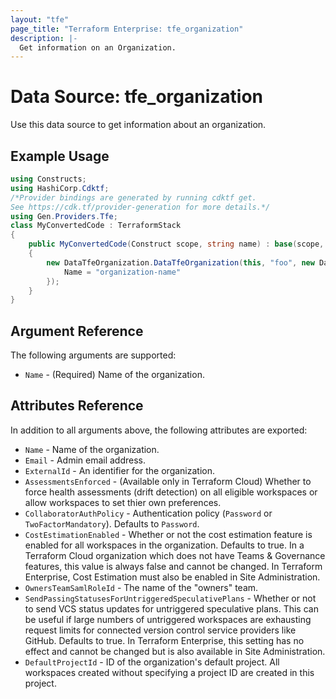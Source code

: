```yaml
---
layout: "tfe"
page_title: "Terraform Enterprise: tfe_organization"
description: |-
  Get information on an Organization.
---
```


# Data Source: tfe_organization

Use this data source to get information about an organization.

## Example Usage

```csharp
using Constructs;
using HashiCorp.Cdktf;
/*Provider bindings are generated by running cdktf get.
See https://cdk.tf/provider-generation for more details.*/
using Gen.Providers.Tfe;
class MyConvertedCode : TerraformStack
{
    public MyConvertedCode(Construct scope, string name) : base(scope, name)
    {
        new DataTfeOrganization.DataTfeOrganization(this, "foo", new DataTfeOrganizationConfig {
            Name = "organization-name"
        });
    }
}
```

## Argument Reference

The following arguments are supported:
* `Name` - (Required) Name of the organization.

## Attributes Reference

In addition to all arguments above, the following attributes are exported:

* `Name` - Name of the organization.
* `Email` - Admin email address.
* `ExternalId` - An identifier for the organization.
* `AssessmentsEnforced` - (Available only in Terraform Cloud) Whether to force health assessments (drift detection) on all eligible workspaces or allow workspaces to set thier own preferences.
* `CollaboratorAuthPolicy` - Authentication policy (`Password` or `TwoFactorMandatory`). Defaults to `Password`.
* `CostEstimationEnabled` - Whether or not the cost estimation feature is enabled for all workspaces in the organization. Defaults to true. In a Terraform Cloud organization which does not have Teams & Governance features, this value is always false and cannot be changed. In Terraform Enterprise, Cost Estimation must also be enabled in Site Administration.
* `OwnersTeamSamlRoleId` - The name of the "owners" team.
* `SendPassingStatusesForUntriggeredSpeculativePlans` - Whether or not to send VCS status updates for untriggered speculative plans. This can be useful if large numbers of untriggered workspaces are exhausting request limits for connected version control service providers like GitHub. Defaults to true. In Terraform Enterprise, this setting has no effect and cannot be changed but is also available in Site Administration.
* `DefaultProjectId` - ID of the organization's default project. All workspaces created without specifying a project ID are created in this project.
<!-- cache-key: cdktf-0.17.0-pre.15 input-73ec7085b3dbf61a45984fb7c74bac9c042ca20c175259f0650faf7acfa99133 -->